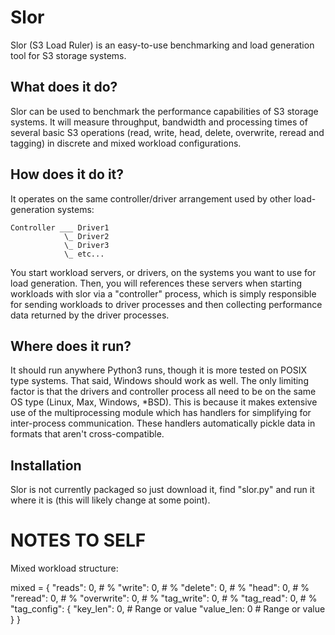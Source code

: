 Slor
====

Slor (S3 Load Ruler) is an easy-to-use benchmarking and load generation tool
for S3 storage systems. 

What does it do?
----------------

Slor can be used to benchmark the performance capabilities of S3 storage 
systems. It will measure throughput, bandwidth and processing times of
several basic S3 operations (read, write, head, delete, overwrite, reread
and tagging) in discrete and mixed workload configurations. 

How does it do it?
------------------
It operates on the same controller/driver arrangement used by other
load-generation systems:

    Controller ___ Driver1
                \_ Driver2
                \_ Driver3
                \_ etc...

You start workload servers, or drivers, on the systems you want to use for
load generation. Then, you will references these servers when starting
workloads with slor via a "controller" process, which is simply responsible
for sending workloads to driver processes and then collecting performance
data returned by the driver processes.

Where does it run?
------------------

It should run anywhere Python3 runs, though it is more tested on POSIX type
systems. That said, Windows should work as well. The only limiting factor
is that the drivers and controller process all need to be on the same OS
type (Linux, Max, Windows, *BSD). This is because it makes extensive use of
the multiprocessing module which has handlers for simplifying for inter-process
communication. These handlers automatically pickle data in formats that aren't
cross-compatible.


Installation
------------

Slor is not currently packaged so just download it, find "slor.py" and run it
where it is (this will likely change at some point).



NOTES TO SELF
=============

Mixed workload structure:

mixed = {
    "reads": 0,        # %
    "write": 0,        # %
    "delete": 0,       # %
    "head": 0,         # %
    "reread": 0,       # %
    "overwrite": 0,    # %
    "tag_write": 0,    # %
    "tag_read": 0,     # %
    "tag_config": {
        "key_len": 0,  # Range or value
        "value_len: 0  # Range or value
    }
}

